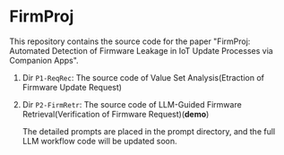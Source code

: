 # FirmProj
This repository contains the source code for the paper "FirmProj: Automated Detection of Firmware Leakage in IoT Update Processes via Companion Apps".

 1. Dir `P1-ReqRec`: The source code of Value Set Analysis(Etraction of Firmware Update Request)
 2. Dir `P2-FirmRetr`: The source code of LLM-Guided Firmware Retrieval(Verification of Firmware Request)(**demo**)

    The detailed prompts are placed in the prompt directory, and the full LLM workflow code will be updated soon.

